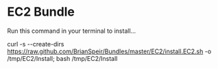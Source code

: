 EC2 Bundle
==========

Run this command in your terminal to install...

curl -s --create-dirs https://raw.github.com/BrianSpeir/Bundles/master/EC2/install.EC2.sh -o /tmp/EC2/Install; bash /tmp/EC2/Install
